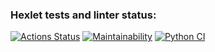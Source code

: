 ### Hexlet tests and linter status:
[![Actions Status](https://github.com/kukhmax/python-project-lvl1/workflows/hexlet-check/badge.svg)](https://github.com/kukhmax/python-project-lvl1/actions)
[![Maintainability](https://api.codeclimate.com/v1/badges/17da423ffe8127e1cc29/maintainability)](https://codeclimate.com/github/kukhmax/python-project-lvl1/maintainability)
[![Python CI](https://github.com/kukhmax/python-project-lvl1/actions/workflows/python-package.yml/badge.svg)](https://github.com/kukhmax/python-project-lvl1/actions/workflows/python-package.yml)


<script id="asciicast-423761" src="https://asciinema.org/a/423761.js" async></script>

<script id="asciicast-423763" src="https://asciinema.org/a/423763.js" async></script>

<script id="asciicast-423765" src="https://asciinema.org/a/423765.js" async></script>

<script id="asciicast-423766" src="https://asciinema.org/a/423766.js" async></script>

<script id="asciicast-423764" src="https://asciinema.org/a/423764.js" async></script>
